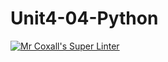 # Unit4-04-Python
[![Mr Coxall's Super Linter](https://github.com/ICS3U-Programming-Katie-G/Unit4-04-Python/workflows/Mr%20Coxall's%20Super%20Linter/badge.svg)](https://github.com/ICS3U-Programming-Katie-G/Unit4-04-Python/actions/)
